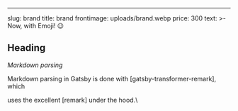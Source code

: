 ---
slug: brand
title: brand
frontimage: uploads/brand.webp
price: 300
text: >-
  Now, with Emoji! 😉


  ## Heading


  *Markdown parsing*


  Markdown parsing in Gatsby is done with \[gatsby-transformer-remark], which

  uses the excellent \[remark] under the hood.\

